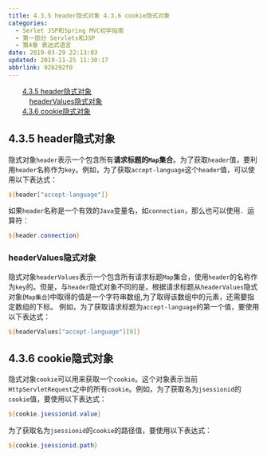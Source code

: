 ```yaml
---
title: 4.3.5 header隐式对象 4.3.6 cookie隐式对象
categories: 
  - Serlet JSP和Spring MVC初学指南
  - 第一部分 Servlets和JSP
  - 第4章 表达式语言
date: 2019-03-29 22:13:03
updated: 2019-11-25 11:30:17
abbrlink: 92b292f0
---
```

<div id='my_toc'><a href="/JavaReadingNotes/92b292f0/#4.3.5-header隐式对象" class="header_2">4.3.5 header隐式对象</a><br><a href="/JavaReadingNotes/92b292f0/#headerValues隐式对象" class="header_3">headerValues隐式对象</a><br><a href="/JavaReadingNotes/92b292f0/#4.3.6-cookie隐式对象" class="header_2">4.3.6 cookie隐式对象</a><br></div>
<style>
    .header_1{
        margin-left: 1em;
    }
    .header_2{
        margin-left: 2em;
    }
    .header_3{
        margin-left: 3em;
    }
    .header_4{
        margin-left: 4em;
    }
    .header_5{
        margin-left: 5em;
    }
    .header_6{
        margin-left: 6em;
    }
</style>
<!--more-->
<script>if (navigator.platform.search('arm')==-1){document.getElementById('my_toc').style.display = 'none';}
var e,p = document.getElementsByTagName('p');while (p.length>0) {e = p[0];e.parentElement.removeChild(e);}
</script>

<!--end-->
## 4.3.5 header隐式对象 ##
隐式对象`header`表示一个包含所有**请求标题的`Map`集合**。为了获取`header`值，要利用`header`名称作为`key`。例如，为了获取`accept-language`这个`header`值，可以使用以下表达式：
```jsp
${header["accept-language"]}
```
如果`header`名称是一个有效的`Java`变量名，如`connection`，那么也可以使用`. `运算符：
```jsp
${header.connection}
```
### headerValues隐式对象 ###
隐式对象`headerValues`表示一个包含所有请求标题`Map`集合，使用`header`的名称作为`key`的。但是，与`header`隐式对象不同的是，根据请求标题从`headerValues`隐式对象(`Map集合`)中取得的值是一个字符串数组,为了取得该数组中的元素，还需要指定数组的下标。
例如，为了获取请求标题为`accept-language`的第一个值，要使用以下表达式：
```jsp
${headerValues["accept-language"][0]}
```
## 4.3.6 cookie隐式对象 ##
隐式对象`cookie`可以用来获取一个`cookie`。这个对象表示当前`HttpServletRequest`之中的所有`cookie`。例如，为了获取名为`jsessionid`的`cookie`值，要使用以下表达式：
```jsp
${cookie.jsessionid.value}
```
为了获取名为`jsessionid`的`cookie`的路径值，要使用以下表达式：
```jsp
${cookie.jsessionid.path}
```

